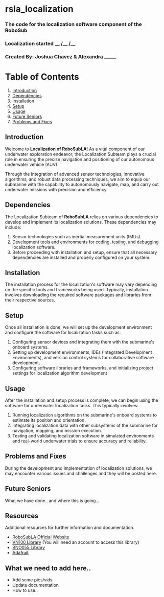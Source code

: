 # rsla_localization
### The code for the localization software component of the RoboSub 

### Localization started __ /__ /__

### Created By: Joshua Chavez & Alexandra  _____

# Table of Contents
1. [Introduction](#introduction)
1. [Dependencies](#dependencies)
1. [Installation](#installation)
1. [Setup](#setup)
1. [Usage](#usage)
1. [Future Seniors](#future-seniors)
1. [Problems and Fixes](#problems-and-fixes)

## Introduction
Welcome to **Localization of RoboSubLA**! As a vital component of our underwater exploration endeavor, the Localization Subteam plays a crucial role in ensuring the precise navigation and positioning of our autonomous underwater vehicle (AUV).

Through the integration of advanced sensor technologies, innovative algorithms, and robust data processing techniques, we aim to equip our submarine with the capability to autonomously navigate, map, and carry out underwater missions with precision and efficiency.

## Dependencies
The Localization Subteam of **RoboSubLA** relies on various dependencies to develop and implement its localization solutions. These dependencies may include:

1. Sensor technologies such as inertial measurement units (IMUs).
2. Development tools and environments for coding, testing, and debugging localization software.
3. Before proceeding with installation and setup, ensure that all necessary dependencies are installed and properly configured on your system.

## Installation
The installation process for the localization's software may vary depending on the specific tools and frameworks being used. Typically, installation involves downloading the required software packages and libraries from their respective sources.

## Setup
Once all installation is done, we will set up the development environment and configure the software for localization tasks such as:

1. Configuring sensor devices and integrating them with the submarine's onboard systems.
2. Setting up development environments, IDEs (Integrated Development Environments), and version control systems for collaborative software development.
3. Configuring software libraries and frameworks, and initializing project settings for localization algorithm development

## Usage
After the installation and setup process is complete, we can begin using the software for underwater localization tasks. This typically involves:

1. Running localization algorithms on the submarine's onboard systems to estimate its position and orientation.
2. Integrating localization data with other subsystems of the submarine for navigation, mapping, and mission execution.
3. Testing and validating localization software in simulated environments and real-world underwater trials to ensure accuracy and reliability.

## Problems and Fixes
During the development and implementation of localization solutions, we may encounter various issues and challenges and they will be posted here.

## Future Seniors
What we have done.. and where this is going...


## Resources
Additional resources for further information and documentation.

- [RoboSubLA Official Website](https://www.robosubla.com)
- [VN100 Library](https://www.vectornav.com/resources/programming-libraries) (You will need an account to access this library)
- [BNO055 Library](https://www.arduino.cc/reference/en/libraries/adafruit-bno055/)
- [Adafruit](https://www.learn.adafruit.com/adafruit-bno055-absolute-orientation-sensor/arduino-code)


## What we need to add here..
- Add some pics/vids
- Update documentation
- How to use..